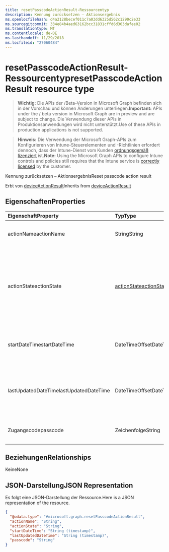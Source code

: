```yaml
---
title: resetPasscodeActionResult-Ressourcentyp
description: Kennung zurücksetzen – Aktionsergebnis
ms.openlocfilehash: d4a2128becef011c7a03dd6325d562c1290c2e33
ms.sourcegitcommit: 334e84b4aed63162bcc31831cffd6d363dafee02
ms.translationtype: MT
ms.contentlocale: de-DE
ms.lasthandoff: 11/29/2018
ms.locfileid: "27060484"
---
```

# <a name="resetpasscodeactionresult-resource-type"></a><span data-ttu-id="05365-103">resetPasscodeActionResult-Ressourcentyp</span><span class="sxs-lookup"><span data-stu-id="05365-103">resetPasscodeActionResult resource type</span></span>

> <span data-ttu-id="05365-104">**Wichtig:** Die APIs der /Beta-Version in Microsoft Graph befinden sich in der Vorschau und können Änderungen unterliegen.</span><span class="sxs-lookup"><span data-stu-id="05365-104">**Important:** APIs under the / beta version in Microsoft Graph are in preview and are subject to change.</span></span> <span data-ttu-id="05365-105">Die Verwendung dieser APIs in Produktionsanwendungen wird nicht unterstützt.</span><span class="sxs-lookup"><span data-stu-id="05365-105">Use of these APIs in production applications is not supported.</span></span>

> <span data-ttu-id="05365-106">**Hinweis:** Die Verwendung der Microsoft Graph-APIs zum Konfigurieren von Intune-Steuerelementen und -Richtlinien erfordert dennoch, dass der Intune-Dienst vom Kunden [ordnungsgemäß lizenziert](https://go.microsoft.com/fwlink/?linkid=839381) ist.</span><span class="sxs-lookup"><span data-stu-id="05365-106">**Note:** Using the Microsoft Graph APIs to configure Intune controls and policies still requires that the Intune service is [correctly licensed](https://go.microsoft.com/fwlink/?linkid=839381) by the customer.</span></span>

<span data-ttu-id="05365-107">Kennung zurücksetzen – Aktionsergebnis</span><span class="sxs-lookup"><span data-stu-id="05365-107">Reset passcode action result</span></span>

<span data-ttu-id="05365-108">Erbt von [deviceActionResult](../resources/intune-devices-deviceactionresult.md)</span><span class="sxs-lookup"><span data-stu-id="05365-108">Inherits from [deviceActionResult](../resources/intune-devices-deviceactionresult.md)</span></span>

## <a name="properties"></a><span data-ttu-id="05365-109">Eigenschaften</span><span class="sxs-lookup"><span data-stu-id="05365-109">Properties</span></span>
|<span data-ttu-id="05365-110">Eigenschaft</span><span class="sxs-lookup"><span data-stu-id="05365-110">Property</span></span>|<span data-ttu-id="05365-111">Typ</span><span class="sxs-lookup"><span data-stu-id="05365-111">Type</span></span>|<span data-ttu-id="05365-112">Beschreibung</span><span class="sxs-lookup"><span data-stu-id="05365-112">Description</span></span>|
|:---|:---|:---|
|<span data-ttu-id="05365-113">actionName</span><span class="sxs-lookup"><span data-stu-id="05365-113">actionName</span></span>|<span data-ttu-id="05365-114">String</span><span class="sxs-lookup"><span data-stu-id="05365-114">String</span></span>|<span data-ttu-id="05365-115">Aktionsname, geerbt von [deviceActionResult](../resources/intune-devices-deviceactionresult.md)</span><span class="sxs-lookup"><span data-stu-id="05365-115">Action name Inherited from [deviceActionResult](../resources/intune-devices-deviceactionresult.md)</span></span>|
|<span data-ttu-id="05365-116">actionState</span><span class="sxs-lookup"><span data-stu-id="05365-116">actionState</span></span>|[<span data-ttu-id="05365-117">actionState</span><span class="sxs-lookup"><span data-stu-id="05365-117">actionState</span></span>](../resources/intune-shared-actionstate.md)|<span data-ttu-id="05365-118">Status der Aktion Inherited aus [DeviceActionResult](../resources/intune-devices-deviceactionresult.md).</span><span class="sxs-lookup"><span data-stu-id="05365-118">State of the action Inherited from [deviceActionResult](../resources/intune-devices-deviceactionresult.md).</span></span> <span data-ttu-id="05365-119">Mögliche Werte sind: `none`, `pending`, `canceled`, `active`, `done`, `failed` und `notSupported`.</span><span class="sxs-lookup"><span data-stu-id="05365-119">Possible values are: `none`, `pending`, `canceled`, `active`, `done`, `failed`, `notSupported`.</span></span>|
|<span data-ttu-id="05365-120">startDateTime</span><span class="sxs-lookup"><span data-stu-id="05365-120">startDateTime</span></span>|<span data-ttu-id="05365-121">DateTimeOffset</span><span class="sxs-lookup"><span data-stu-id="05365-121">DateTimeOffset</span></span>|<span data-ttu-id="05365-122">Zeit, zu der die Aktion initiiert wurde. Geerbt von [deviceActionResult](../resources/intune-devices-deviceactionresult.md)</span><span class="sxs-lookup"><span data-stu-id="05365-122">Time the action was initiated Inherited from [deviceActionResult](../resources/intune-devices-deviceactionresult.md)</span></span>|
|<span data-ttu-id="05365-123">lastUpdatedDateTime</span><span class="sxs-lookup"><span data-stu-id="05365-123">lastUpdatedDateTime</span></span>|<span data-ttu-id="05365-124">DateTimeOffset</span><span class="sxs-lookup"><span data-stu-id="05365-124">DateTimeOffset</span></span>|<span data-ttu-id="05365-125">Zeit, zu der der Aktionszustand zuletzt aktualisiert wurde. Geerbt von [deviceActionResult](../resources/intune-devices-deviceactionresult.md)</span><span class="sxs-lookup"><span data-stu-id="05365-125">Time the action state was last updated Inherited from [deviceActionResult](../resources/intune-devices-deviceactionresult.md)</span></span>|
|<span data-ttu-id="05365-126">Zugangscode</span><span class="sxs-lookup"><span data-stu-id="05365-126">passcode</span></span>|<span data-ttu-id="05365-127">Zeichenfolge</span><span class="sxs-lookup"><span data-stu-id="05365-127">String</span></span>|<span data-ttu-id="05365-128">Neu erstellter Zugangscode für das Gerät</span><span class="sxs-lookup"><span data-stu-id="05365-128">Newly generated passcode for the device</span></span> |

## <a name="relationships"></a><span data-ttu-id="05365-129">Beziehungen</span><span class="sxs-lookup"><span data-stu-id="05365-129">Relationships</span></span>
<span data-ttu-id="05365-130">Keine</span><span class="sxs-lookup"><span data-stu-id="05365-130">None</span></span>
## <a name="json-representation"></a><span data-ttu-id="05365-131">JSON-Darstellung</span><span class="sxs-lookup"><span data-stu-id="05365-131">JSON Representation</span></span>
<span data-ttu-id="05365-132">Es folgt eine JSON-Darstellung der Ressource.</span><span class="sxs-lookup"><span data-stu-id="05365-132">Here is a JSON representation of the resource.</span></span>
<!-- {
  "blockType": "resource",
  "@odata.type": "microsoft.graph.resetPasscodeActionResult"
}
-->
``` json
{
  "@odata.type": "#microsoft.graph.resetPasscodeActionResult",
  "actionName": "String",
  "actionState": "String",
  "startDateTime": "String (timestamp)",
  "lastUpdatedDateTime": "String (timestamp)",
  "passcode": "String"
}
```





